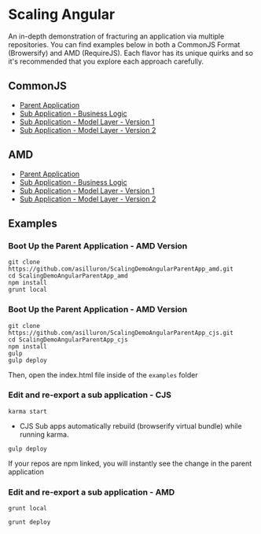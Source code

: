# Scaling Angular
An in-depth demonstration of fracturing an application via multiple repositories. You can find examples below in both a CommonJS Format (Browersify) and AMD (RequireJS). Each flavor has its unique quirks and so it's recommended that you explore each approach carefully.

## CommonJS
* [Parent Application](https://github.com/asilluron/ScalingDemoAngularParentApp_cjs)
* [Sub Application - Business Logic](https://github.com/asilluron/ScalingDemoAngularSubApp_cjs)
* [Sub Application - Model Layer - Version 1](https://github.com/asilluron/ScalingDemoAngularSubAppModel1_cjs)
* [Sub Application - Model Layer - Version 2](https://github.com/asilluron/ScalingDemoAngularSubAppModel2_cjs)

## AMD
* [Parent Application](https://github.com/asilluron/ScalingDemoAngularParentApp_amd)
* [Sub Application - Business Logic](https://github.com/asilluron/ScalingDemoAngularSubApp_amd)
* [Sub Application - Model Layer - Version 1](https://github.com/asilluron/ScalingDemoAngularSubAppModel1_amd)
* [Sub Application - Model Layer - Version 2](https://github.com/asilluron/ScalingDemoAngularSubAppModel2_amd)

## Examples

### Boot Up the Parent Application - AMD Version

```
git clone https://github.com/asilluron/ScalingDemoAngularParentApp_amd.git
cd ScalingDemoAngularParentApp_amd
npm install
grunt local
```

### Boot Up the Parent Application - AMD Version

```
git clone https://github.com/asilluron/ScalingDemoAngularParentApp_cjs.git
cd ScalingDemoAngularParentApp_cjs
npm install
gulp
gulp deploy
```

Then, open the index.html file inside of the `examples` folder

### Edit and re-export a sub application - CJS
```
karma start
```
* CJS Sub apps automatically rebuild (browserify virtual bundle) while running karma.
```
gulp deploy
```
If your repos are npm linked, you will instantly see the change in the parent application


### Edit and re-export a sub application - AMD
```
grunt local
```

```
grunt deploy
```
